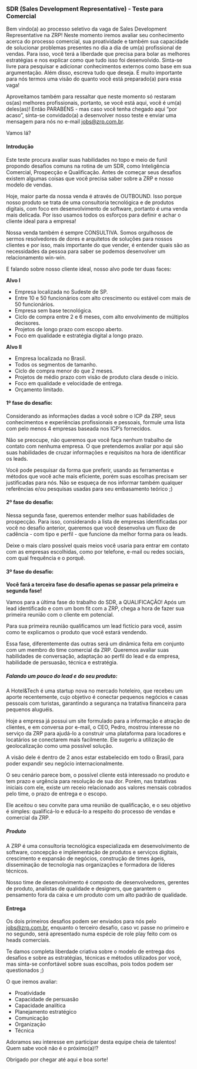 ### SDR (Sales Development Representative) - Teste para Comercial

Bem vindo(a) ao processo seletivo da vaga de Sales Development Representative na ZRP!
Neste momento iremos avaliar seu conhecimento acerca do processo comercial, sua proatividade e também sua capacidade de solucionar problemas presentes no dia a dia de um(a) profissional de vendas. Para isso, você terá a liberdade que precisa para bolar as melhores estratégias e nos explicar como que tudo isso foi desenvolvido.
Sinta-se livre para pesquisar e adicionar conhecimentos externos como base em sua argumentação. Além disso, escreva tudo que deseja. É muito importante para nós termos uma visão do quanto você está preparado(a) para essa vaga!

Aproveitamos também para ressaltar que neste momento só restaram os(as) melhores profissionais, portanto, se você está aqui, você é um(a) deles(as)! Então PARABÉNS - mas caso você tenha chegado aqui “por acaso”, sinta-se convidado(a) a desenvolver nosso teste e enviar uma mensagem para nós no e-mail jobs@zrp.com.br.

Vamos lá?

#### Introdução

Este teste procura avaliar suas habilidades no topo e meio de funil propondo desafios comuns na rotina de um SDR, como Inteligência Comercial, Prospecção e Qualificação. Antes de começar seus desafios existem algumas coisas que você precisa saber sobre a ZRP e nosso modelo de vendas.

Hoje, maior parte da nossa venda é através de OUTBOUND. Isso porque nosso produto se trata de uma consultoria tecnológica e de produtos digitais, com foco em desenvolvimento de software, portanto é uma venda mais delicada. Por isso usamos todos os esforços para definir e achar o cliente ideal para a empresa!

Nossa venda também é sempre CONSULTIVA. Somos orgulhosos de sermos resolvedores de dores e arquitetos de soluções para nossos clientes e por isso, mais importante do que vender, é entender quais são as necessidades da pessoa para saber se podemos desenvolver um relacionamento win-win.

E falando sobre nosso cliente ideal, nosso alvo pode ter duas faces:

**Alvo I**
- Empresa localizada no Sudeste de SP.
- Entre 10 e 50 funcionários com alto crescimento ou estável com mais de 50 funcionários.
- Empresa sem base tecnológica.
- Ciclo de compra entre 2 e 6 meses, com alto envolvimento de múltiplos decisores.
- Projetos de longo prazo com escopo aberto.
- Foco em qualidade e estratégia digital a longo prazo.

**Alvo II**
- Empresa localizada no Brasil.
- Todos os segmentos de tamanho.
- Ciclo de compra menor do que 2 meses.
- Projetos de médio prazo com visão de produto clara desde o início.
- Foco em qualidade e velocidade de entrega.
- Orçamento limitado.

#### 1º fase do desafio:

Considerando as informações dadas a você sobre o ICP da ZRP, seus conhecimentos e experiências profissionais e pessoais, formule uma lista com pelo menos 4 empresas baseada nos ICP’s fornecidos.

Não se preocupe, não queremos que você faça nenhum trabalho de contato com nenhuma empresa. O que pretendemos avaliar por aqui são suas habilidades de cruzar informações e requisitos na hora de identificar os leads.

Você pode pesquisar da forma que preferir, usando as ferramentas e métodos que você ache mais eficiente, porém suas escolhas precisam ser justificadas para nós. Não se esqueça de nos informar também qualquer referências e/ou pesquisas usadas para seu embasamento teórico ;)

#### 2º fase do desafio:

Nessa segunda fase, queremos entender melhor suas habilidades de prospecção. Para isso, considerando a lista de empresas identificadas por você no desafio anterior, queremos que você desenvolva um fluxo de cadência - com tipo e perfil - que funcione da melhor forma para os leads.

Deixe o mais claro possível quais meios você usaria para entrar em contato com as empresas escolhidas, como por telefone, e-mail ou redes sociais, com qual frequência e o porquê.

#### 3º fase do desafio:

**Você fará a terceira fase do desafio apenas se passar pela primeira e segunda fase!**

Vamos para a última fase do trabalho do SDR, a QUALIFICAÇÃO! Após um lead identificado e com um bom fit com a ZRP, chega a hora de fazer sua primeira reunião com o cliente em potencial.

Para sua primeira reunião qualificamos um lead fictício para você, assim como te explicamos o produto que você estará vendendo.

Essa fase, diferentemente das outras será um dinâmica feita em conjunto com um membro do time comercial da ZRP. Queremos avaliar suas habilidades de conversação, adaptação ao perfil do lead e da empresa, habilidade de persuasão, técnica e estratégia.

##### Falando um pouco do lead e do seu produto:

A Hotel&Tech é uma startup nova no mercado hoteleiro, que recebeu um aporte recentemente, cujo objetivo é conectar pequenos negócios e casas pessoais com turistas, garantindo a segurança na tratativa financeira para pequenos aluguéis.

Hoje a empresa já possui um site formulado para a informação e atração de clientes, e em conversa por e-mail, o CEO, Pedro, mostrou interesse no serviço da ZRP para ajudá-lo a construir uma plataforma para locadores e locatários se conectarem mais facilmente. Ele sugeriu a utilização de geolocalização como uma possível solução.

A visão dele é dentro de 2 anos estar estabelecido em todo o Brasil, para poder expandir seu negócio internacionalmente.

O seu cenário parece bom, o possível cliente está interessado no produto e tem prazo e urgência para resolução de sua dor. Porém, nas tratativas iniciais com ele, existe um receio relacionado aos valores mensais cobrados pelo time, o prazo de entrega e o escopo.

Ele aceitou o seu convite para uma reunião de qualificação, e o seu objetivo é simples: qualificá-lo e educá-lo a respeito do processo de vendas e comercial da ZRP.

##### Produto

A ZRP é uma consultoria tecnológica especializada em desenvolvimento de software, concepção e implementação de produtos e serviços digitais, crescimento e expansão de negócios, construção de times ágeis, disseminação de tecnologia nas organizações e formadora de líderes técnicos.

Nosso time de desenvolvimento é composto de desenvolvedores, gerentes de produto, analistas de qualidade e designers, que garantem o pensamento fora da caixa e um produto com um alto padrão de qualidade.


#### Entrega

Os dois primeiros desafios podem ser enviados para nós pelo jobs@zrp.com.br, enquanto o terceiro desafio, caso vc passe no primeiro e no segundo, será apresentado numa espécie de role play feito com os heads comerciais.

Te damos completa liberdade criativa sobre o modelo de entrega dos desafios e sobre as estratégias, técnicas e métodos utilizados
por você, mas sinta-se confortável sobre suas escolhas, pois todos podem ser questionados ;)

O que iremos avaliar:

- Proatividade
- Capacidade de persuasão
- Capacidade analítica
- Planejamento estratégico
- Comunicação
- Organização
- Técnica

Adoramos seu interesse em participar desta equipe cheia de talentos! Quem sabe você não é o próximo(a)!?

Obrigado por chegar até aqui e boa sorte!
